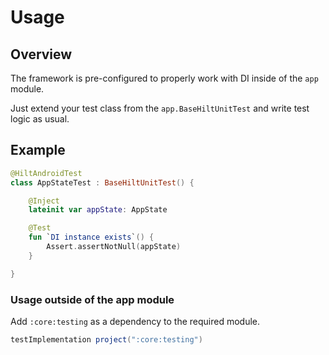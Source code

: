 # Usage

## Overview

The framework is pre-configured to properly work with DI inside of the `app` module.

Just extend your test class from the `app.BaseHiltUnitTest` and write test logic as usual.

## Example

```kotlin
@HiltAndroidTest
class AppStateTest : BaseHiltUnitTest() {

    @Inject
    lateinit var appState: AppState

    @Test
    fun `DI instance exists`() {
        Assert.assertNotNull(appState)
    }

}
```

### Usage outside of the app module

Add `:core:testing` as a dependency to the required module.

```groovy
testImplementation project(":core:testing")
```
